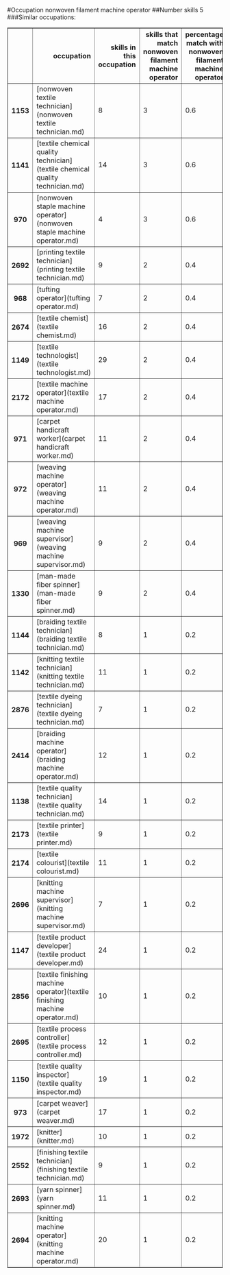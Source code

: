#Occupation nonwoven filament machine operator
##Number skills 5
###Similar occupations:
<table border="1" class="dataframe">
  <thead>
    <tr style="text-align: right;">
      <th></th>
      <th>occupation</th>
      <th>skills in this occupation</th>
      <th>skills that match nonwoven filament machine operator</th>
      <th>percentage match with nonwoven filament machine operator</th>
      <th>skills not in nonwoven filament machine operator</th>
    </tr>
  </thead>
  <tbody>
    <tr>
      <th>1153</th>
      <td>[nonwoven  textile technician](nonwoven  textile technician.md)</td>
      <td>8</td>
      <td>3</td>
      <td>0.6</td>
      <td>5</td>
    </tr>
    <tr>
      <th>1141</th>
      <td>[textile chemical quality technician](textile chemical quality technician.md)</td>
      <td>14</td>
      <td>3</td>
      <td>0.6</td>
      <td>11</td>
    </tr>
    <tr>
      <th>970</th>
      <td>[nonwoven staple machine operator](nonwoven staple machine operator.md)</td>
      <td>4</td>
      <td>3</td>
      <td>0.6</td>
      <td>1</td>
    </tr>
    <tr>
      <th>2692</th>
      <td>[printing textile technician](printing textile technician.md)</td>
      <td>9</td>
      <td>2</td>
      <td>0.4</td>
      <td>7</td>
    </tr>
    <tr>
      <th>968</th>
      <td>[tufting operator](tufting operator.md)</td>
      <td>7</td>
      <td>2</td>
      <td>0.4</td>
      <td>5</td>
    </tr>
    <tr>
      <th>2674</th>
      <td>[textile chemist](textile chemist.md)</td>
      <td>16</td>
      <td>2</td>
      <td>0.4</td>
      <td>14</td>
    </tr>
    <tr>
      <th>1149</th>
      <td>[textile technologist](textile technologist.md)</td>
      <td>29</td>
      <td>2</td>
      <td>0.4</td>
      <td>27</td>
    </tr>
    <tr>
      <th>2172</th>
      <td>[textile machine operator](textile machine operator.md)</td>
      <td>17</td>
      <td>2</td>
      <td>0.4</td>
      <td>15</td>
    </tr>
    <tr>
      <th>971</th>
      <td>[carpet handicraft worker](carpet handicraft worker.md)</td>
      <td>11</td>
      <td>2</td>
      <td>0.4</td>
      <td>9</td>
    </tr>
    <tr>
      <th>972</th>
      <td>[weaving machine operator](weaving machine operator.md)</td>
      <td>11</td>
      <td>2</td>
      <td>0.4</td>
      <td>9</td>
    </tr>
    <tr>
      <th>969</th>
      <td>[weaving machine supervisor](weaving machine supervisor.md)</td>
      <td>9</td>
      <td>2</td>
      <td>0.4</td>
      <td>7</td>
    </tr>
    <tr>
      <th>1330</th>
      <td>[man-made fiber spinner](man-made fiber spinner.md)</td>
      <td>9</td>
      <td>2</td>
      <td>0.4</td>
      <td>7</td>
    </tr>
    <tr>
      <th>1144</th>
      <td>[braiding textile technician](braiding textile technician.md)</td>
      <td>8</td>
      <td>1</td>
      <td>0.2</td>
      <td>7</td>
    </tr>
    <tr>
      <th>1142</th>
      <td>[knitting textile technician](knitting textile technician.md)</td>
      <td>11</td>
      <td>1</td>
      <td>0.2</td>
      <td>10</td>
    </tr>
    <tr>
      <th>2876</th>
      <td>[textile dyeing technician](textile dyeing technician.md)</td>
      <td>7</td>
      <td>1</td>
      <td>0.2</td>
      <td>6</td>
    </tr>
    <tr>
      <th>2414</th>
      <td>[braiding machine operator](braiding machine operator.md)</td>
      <td>12</td>
      <td>1</td>
      <td>0.2</td>
      <td>11</td>
    </tr>
    <tr>
      <th>1138</th>
      <td>[textile quality technician](textile quality technician.md)</td>
      <td>14</td>
      <td>1</td>
      <td>0.2</td>
      <td>13</td>
    </tr>
    <tr>
      <th>2173</th>
      <td>[textile printer](textile printer.md)</td>
      <td>9</td>
      <td>1</td>
      <td>0.2</td>
      <td>8</td>
    </tr>
    <tr>
      <th>2174</th>
      <td>[textile colourist](textile colourist.md)</td>
      <td>11</td>
      <td>1</td>
      <td>0.2</td>
      <td>10</td>
    </tr>
    <tr>
      <th>2696</th>
      <td>[knitting machine supervisor](knitting machine supervisor.md)</td>
      <td>7</td>
      <td>1</td>
      <td>0.2</td>
      <td>6</td>
    </tr>
    <tr>
      <th>1147</th>
      <td>[textile product developer](textile product developer.md)</td>
      <td>24</td>
      <td>1</td>
      <td>0.2</td>
      <td>23</td>
    </tr>
    <tr>
      <th>2856</th>
      <td>[textile finishing machine operator](textile finishing machine operator.md)</td>
      <td>10</td>
      <td>1</td>
      <td>0.2</td>
      <td>9</td>
    </tr>
    <tr>
      <th>2695</th>
      <td>[textile process controller](textile process controller.md)</td>
      <td>12</td>
      <td>1</td>
      <td>0.2</td>
      <td>11</td>
    </tr>
    <tr>
      <th>1150</th>
      <td>[textile quality inspector](textile quality inspector.md)</td>
      <td>19</td>
      <td>1</td>
      <td>0.2</td>
      <td>18</td>
    </tr>
    <tr>
      <th>973</th>
      <td>[carpet weaver](carpet weaver.md)</td>
      <td>17</td>
      <td>1</td>
      <td>0.2</td>
      <td>16</td>
    </tr>
    <tr>
      <th>1972</th>
      <td>[knitter](knitter.md)</td>
      <td>10</td>
      <td>1</td>
      <td>0.2</td>
      <td>9</td>
    </tr>
    <tr>
      <th>2552</th>
      <td>[finishing textile technician](finishing textile technician.md)</td>
      <td>9</td>
      <td>1</td>
      <td>0.2</td>
      <td>8</td>
    </tr>
    <tr>
      <th>2693</th>
      <td>[yarn spinner](yarn spinner.md)</td>
      <td>11</td>
      <td>1</td>
      <td>0.2</td>
      <td>10</td>
    </tr>
    <tr>
      <th>2694</th>
      <td>[knitting machine operator](knitting machine operator.md)</td>
      <td>20</td>
      <td>1</td>
      <td>0.2</td>
      <td>19</td>
    </tr>
  </tbody>
</table>
